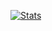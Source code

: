 [![Stats](https://github-readme-stats.vercel.app/api?username=PDJazzHands&show_icons=true&count_private=true&line_height=21&theme=onedark)](https://github.com/anuraghazra/github-readme-stats)
